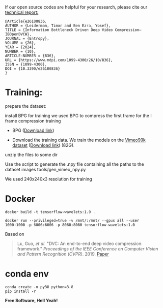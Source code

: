 
If our open source codes are helpful for your research, please cite our
[technical report:](https://www.mdpi.com/1099-4300/26/10/836)
```
@Article{e26100836,
AUTHOR = {Leiderman, Timor and Ben Ezra, Yosef},
TITLE = {Information Bottleneck Driven Deep Video Compression—IBOpenDVCW},
JOURNAL = {Entropy},
VOLUME = {26},
YEAR = {2024},
NUMBER = {10},
ARTICLE-NUMBER = {836},
URL = {https://www.mdpi.com/1099-4300/26/10/836},
ISSN = {1099-4300},
DOI = {10.3390/e26100836}
}
```


# Training:

prepare the dataset:

install BPG for training we used BPG to compress the first frame for the I frame compression training
- BPG ([Download link](https://bellard.org/bpg/)) 

- Download the training data. We train the models on the [Vimeo90k dataset](https://github.com/anchen1011/toflow) ([Download link](http://data.csail.mit.edu/tofu/dataset/vimeo_septuplet.zip)) (82G).

unzip the files to some dir

Use the script to generate the .npy file containing all the paths to the dataset images
tools/gen_vimeo_npy.py

We used 240x240x3 resolution for training


# Docker 
```__________________________
docker build -t tensorflow-wavelets:1.0 .

docker run --privileged=true -v /mnt/:/mnt/ --gpus all --user 1000:1000 -p 6006:6006 -p 8080:8080 tensorflow-wavelets:1.0
```



Based on
> Lu, Guo, *et al.* "DVC: An end-to-end deep video compression framework." *Proceedings of the IEEE Conference on Computer Vision and Pattern Recognition (CVPR)*. 2019.
[Paper](https://arxiv.org/abs/2006.15862)

# conda env
```
conda create -n py38 python=3.8
pip install -r 
```
**Free Software, Hell Yeah!**

